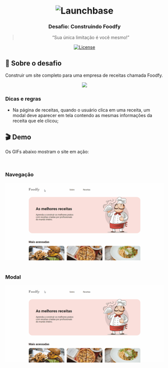 <h1 align="center">
    <img alt="Launchbase" src="https://storage.googleapis.com/golden-wind/bootcamp-launchbase/logo.png" width="400px" />
</h1>

<h3 align="center">
  Desafio: Construindo Foodfy
</h3>

<blockquote align="center">“Sua única limitação é você mesmo!”</blockquote>

<p align="center">

  <a href="LICENSE" >
    <img alt="License" src="https://img.shields.io/badge/license-MIT-%23F8952D">
  </a>

</p>

## :rocket: Sobre o desafio

Construir um site completo para uma empresa de receitas chamada Foodfy.

<div align="center">
  <img src="https://rocketseat-cdn.s3-sa-east-1.amazonaws.com/mockup.png" />
</div>

### Dicas e regras

- Na página de receitas, quando o usuário clica em uma receita, um modal deve aparecer em tela contendo as mesmas informações da receita que ele clicou;

## :clapper: Demo
Os GIFs abaixo mostram o site em ação:

<br>

### Navegação

<div align="center">
    <img src="demo-navegação.gif" alt="navegação" />
</div>

<br>

### Modal

<div align="center">
    <img src="demo-modal.gif" alt="navegação" />
</div>

